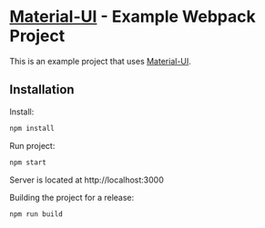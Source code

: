 # [Material-UI](http://callemall.github.io/material-ui/) - Example Webpack Project

This is an example project that uses [Material-UI](http://callemall.github.io/material-ui/).

## Installation

Install:
```sh
npm install
```

Run project:
```sh
npm start
```

Server is located at http://localhost:3000

Building the project for a release:
```sh
npm run build
```